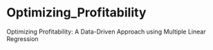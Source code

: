 # Optimizing_Profitability
Optimizing Profitability: A Data-Driven Approach using Multiple Linear Regression
